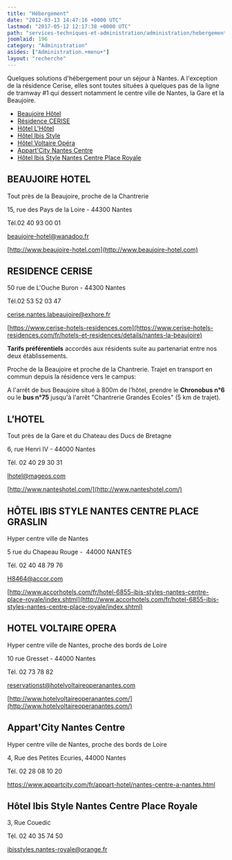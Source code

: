 ```yaml
---
title: "Hébergement"
date: "2012-03-13 14:47:16 +0000 UTC"
lastmod: "2017-05-12 12:17:38 +0000 UTC"
path: "services-techniques-et-administration/administration/hebergement.md"
joomlaid: 196
category: "Administration"
asides: ["Administration.+menu+"]
layout: "recherche"
---
```

Quelques solutions d'hébergement pour un séjour à Nantes. A l'exception de la résidence Cerise, elles sont toutes situées à quelques pas de la ligne de tramway #1 qui dessert notamment le centre ville de Nantes, la Gare et la Beaujoire.

*   [Beaujoire Hôtel](#hotel1)
*   [Résidence CERISE](#hotel2)
*   [Hôtel L'Hôtel](#hotel3)
*   [Hôtel Ibis Style](#hotel4)
*   [Hôtel Voltaire Opéra](#hotel5)
*   [Appart'City Nantes Centre](#hotel6)
*   [Hôtel Ibis Style Nantes Centre Place Royale](#hotel7)

BEAUJOIRE HOTEL
---------------

Tout près de la Beaujoire, proche de la Chantrerie

15, rue des Pays de la Loire - 44300 Nantes

Tél.02 40 93 00 01

[beaujoire-hotel@wanadoo.fr](mailto:beaujoire-hotel@wanadoo.fr)

[http://www.beaujoire-hotel.com](http://www.beaujoire-hotel.com)

RESIDENCE CERISE
----------------

50 rue de L'Ouche Buron - 44300 Nantes

Tél.02 53 52 03 47

cerise.nantes.labeaujoire@exhore.fr

[https://www.cerise-hotels-residences.com](https://www.cerise-hotels-residences.com/fr/hotels-et-residences/details/nantes-la-beaujoire)

**Tarifs préférentiels** accordés aux résidents suite au partenariat entre nos deux établissements.

Proche de la Beaujoire et proche de la Chantrerie. Trajet en transport en commun depuis la résidence vers le campus:

A l'arrêt de bus Beaujoire situé à 800m de l’hôtel, prendre le **Chronobus n°6** ou le **bus n°75** jusqu'à l'arrêt "Chantrerie Grandes Ecoles" (5 km de trajet).

L’HOTEL
-------

Tout près de la Gare et du Chateau des Ducs de Bretagne

6, rue Henri IV - 44000 Nantes

Tél. 02 40 29 30 31

[lhotel@mageos.com](mailto:lhotel@mageos.com)[](http://www.nanteshotel.com/)

[http://www.nanteshotel.com/](http://www.nanteshotel.com/)

HÔTEL IBIS STYLE NANTES CENTRE PLACE GRASLIN
--------------------------------------------

Hyper centre ville de Nantes

5 rue du Chapeau Rouge -  44000 NANTES

Tél. 02 40 48 79 76

[H8464@accor.com](mailto:%!C(MISSING)a%!h(MISSING)ref=)

[http://www.accorhotels.com/fr/hotel-6855-ibis-styles-nantes-centre-place-royale/index.shtml](http://www.accorhotels.com/fr/hotel-6855-ibis-styles-nantes-centre-place-royale/index.shtml)

HOTEL VOLTAIRE OPERA
--------------------

Hyper centre ville de Nantes, proche des bords de Loire

10 rue Gresset - 44000 Nantes

Tél. 02 73 78 82

[reservationst@hotelvoltaireoperanantes.com](mailto:Hotel.cholet@wanadoo.fr)

[http://www.hotelvoltaireoperanantes.com/](http://www.hotelvoltaireoperanantes.com/)

Appart'City Nantes Centre
-------------------------

Hyper centre ville de Nantes, proche des bords de Loire

4, Rue des Petites Ecuries, 44000 Nantes

Tél. 02 28 08 10 20

https://www.appartcity.com/fr/appart-hotel/nantes-centre-a-nantes.html

Hôtel Ibis Style Nantes Centre Place Royale
-------------------------------------------

3, Rue Couedic

 Tél. 02 40 35 74 50

[ibisstyles.nantes-royale@orange.fr](mailto:ibisstyles.nantes-royale@orange.fr)
